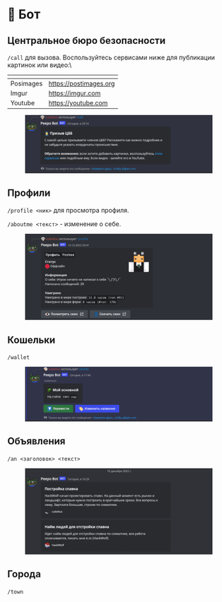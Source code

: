 # 🤖 Бот

## Центральное бюро безопасности

`/call` для вызова. Воспользуйтесь сервисами ниже для публикации картинок или видео:\\

<table data-view="cards"><thead><tr><th></th><th data-hidden data-card-target data-type="content-ref"></th></tr></thead><tbody><tr><td>Posimages</td><td><a href="https://postimages.org">https://postimages.org</a></td></tr><tr><td>Imgur</td><td><a href="https://imgur.com">https://imgur.com</a></td></tr><tr><td>Youtube</td><td><a href="https://youtube.com">https://youtube.com</a></td></tr></tbody></table>

<figure><img src="../.gitbook/assets/Снимок экрана 2023-01-06 в 6.02.41 PM.png" alt=""><figcaption></figcaption></figure>

## Профили

`/profile <ник>` для просмотра профиля.

`/aboutme <текст>` - изменение о себе.

<figure><img src="../.gitbook/assets/Снимок экрана 2023-01-06 в 6.03.10 PM (1).png" alt=""><figcaption></figcaption></figure>

## Кошельки

`/wallet`

<figure><img src="../.gitbook/assets/Снимок экрана 2023-01-06 в 6.03.29 PM (1).png" alt=""><figcaption></figcaption></figure>

## Объявления

`/an <заголовок> <текст>`

<figure><img src="../.gitbook/assets/Снимок экрана 2023-01-06 в 6.03.49 PM.png" alt=""><figcaption></figcaption></figure>

## Города

`/town`
